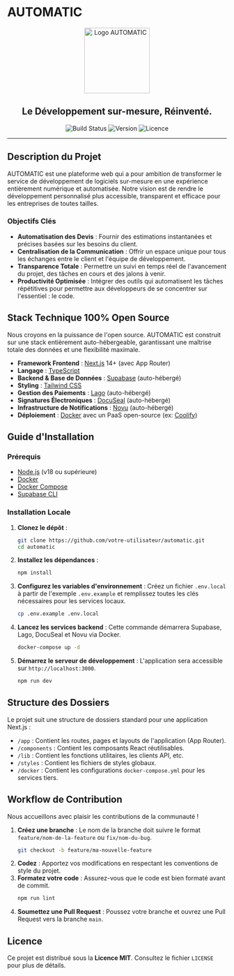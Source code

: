 # AUTOMATIC

<p align="center">
  <img src="https://example.com/logo.svg" alt="Logo AUTOMATIC" width="150"/>
</p>

<h2 align="center">Le Développement sur-mesure, Réinventé.</h2>

<p align="center">
  <img src="https://img.shields.io/badge/build-passing-brightgreen" alt="Build Status"/>
  <img src="https://img.shields.io/badge/version-v0.1.0--alpha-blue" alt="Version"/>
  <img src="https://img.shields.io/badge/licence-MIT-lightgrey" alt="Licence"/>
</p>

---

## Description du Projet

AUTOMATIC est une plateforme web qui a pour ambition de transformer le service de développement de logiciels sur-mesure en une expérience entièrement numérique et automatisée. Notre vision est de rendre le développement personnalisé plus accessible, transparent et efficace pour les entreprises de toutes tailles.

### Objectifs Clés
- **Automatisation des Devis** : Fournir des estimations instantanées et précises basées sur les besoins du client.
- **Centralisation de la Communication** : Offrir un espace unique pour tous les échanges entre le client et l'équipe de développement.
- **Transparence Totale** : Permettre un suivi en temps réel de l'avancement du projet, des tâches en cours et des jalons à venir.
- **Productivité Optimisée** : Intégrer des outils qui automatisent les tâches répétitives pour permettre aux développeurs de se concentrer sur l'essentiel : le code.

## Stack Technique 100% Open Source

Nous croyons en la puissance de l'open source. AUTOMATIC est construit sur une stack entièrement auto-hébergeable, garantissant une maîtrise totale des données et une flexibilité maximale.

- **Framework Frontend** : [Next.js](https://nextjs.org/) 14+ (avec App Router)
- **Langage** : [TypeScript](https://www.typescriptlang.org/)
- **Backend & Base de Données** : [Supabase](https://supabase.io/) (auto-hébergé)
- **Styling** : [Tailwind CSS](https://tailwindcss.com/)
- **Gestion des Paiements** : [Lago](https://www.getlago.com/) (auto-hébergé)
- **Signatures Électroniques** : [DocuSeal](https://www.docuseal.co/) (auto-hébergé)
- **Infrastructure de Notifications** : [Novu](https://novu.co/) (auto-hébergé)
- **Déploiement** : [Docker](https://www.docker.com/) avec un PaaS open-source (ex: [Coolify](https://coolify.io/))

## Guide d'Installation

### Prérequis
- [Node.js](https://nodejs.org/) (v18 ou supérieure)
- [Docker](https://www.docker.com/products/docker-desktop)
- [Docker Compose](https://docs.docker.com/compose/)
- [Supabase CLI](https://supabase.com/docs/guides/cli)

### Installation Locale
1.  **Clonez le dépôt** :
    ```bash
    git clone https://github.com/votre-utilisateur/automatic.git
    cd automatic
    ```
2.  **Installez les dépendances** :
    ```bash
    npm install
    ```
3.  **Configurez les variables d'environnement** :
    Créez un fichier `.env.local` à partir de l'exemple `.env.example` et remplissez toutes les clés nécessaires pour les services locaux.
    ```bash
    cp .env.example .env.local
    ```
4.  **Lancez les services backend** :
    Cette commande démarrera Supabase, Lago, DocuSeal et Novu via Docker.
    ```bash
    docker-compose up -d
    ```
5.  **Démarrez le serveur de développement** :
    L'application sera accessible sur `http://localhost:3000`.
    ```bash
    npm run dev
    ```

## Structure des Dossiers

Le projet suit une structure de dossiers standard pour une application Next.js :
- `/app` : Contient les routes, pages et layouts de l'application (App Router).
- `/components` : Contient les composants React réutilisables.
- `/lib` : Contient les fonctions utilitaires, les clients API, etc.
- `/styles` : Contient les fichiers de styles globaux.
- `/docker` : Contient les configurations `docker-compose.yml` pour les services tiers.

## Workflow de Contribution

Nous accueillons avec plaisir les contributions de la communauté !

1.  **Créez une branche** :
    Le nom de la branche doit suivre le format `feature/nom-de-la-feature` ou `fix/nom-du-bug`.
    ```bash
    git checkout -b feature/ma-nouvelle-feature
    ```
2.  **Codez** : Apportez vos modifications en respectant les conventions de style du projet.
3.  **Formatez votre code** : Assurez-vous que le code est bien formaté avant de commit.
    ```bash
    npm run lint
    ```
4.  **Soumettez une Pull Request** : Poussez votre branche et ouvrez une Pull Request vers la branche `main`.

## Licence

Ce projet est distribué sous la **Licence MIT**. Consultez le fichier `LICENSE` pour plus de détails.
